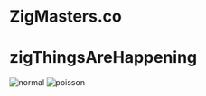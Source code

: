 # ZigMasters.co
# zigThingsAreHappening

![normal](image/saved_normal_distribution.svg)
![poisson](image/saved_poisson_distribution.svg)
